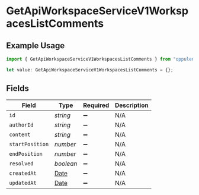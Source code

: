 # GetApiWorkspaceServiceV1WorkspacesListComments

## Example Usage

```typescript
import { GetApiWorkspaceServiceV1WorkspacesListComments } from "oppulence-backend-sdk/models/operations";

let value: GetApiWorkspaceServiceV1WorkspacesListComments = {};
```

## Fields

| Field                                                                                         | Type                                                                                          | Required                                                                                      | Description                                                                                   |
| --------------------------------------------------------------------------------------------- | --------------------------------------------------------------------------------------------- | --------------------------------------------------------------------------------------------- | --------------------------------------------------------------------------------------------- |
| `id`                                                                                          | *string*                                                                                      | :heavy_minus_sign:                                                                            | N/A                                                                                           |
| `authorId`                                                                                    | *string*                                                                                      | :heavy_minus_sign:                                                                            | N/A                                                                                           |
| `content`                                                                                     | *string*                                                                                      | :heavy_minus_sign:                                                                            | N/A                                                                                           |
| `startPosition`                                                                               | *number*                                                                                      | :heavy_minus_sign:                                                                            | N/A                                                                                           |
| `endPosition`                                                                                 | *number*                                                                                      | :heavy_minus_sign:                                                                            | N/A                                                                                           |
| `resolved`                                                                                    | *boolean*                                                                                     | :heavy_minus_sign:                                                                            | N/A                                                                                           |
| `createdAt`                                                                                   | [Date](https://developer.mozilla.org/en-US/docs/Web/JavaScript/Reference/Global_Objects/Date) | :heavy_minus_sign:                                                                            | N/A                                                                                           |
| `updatedAt`                                                                                   | [Date](https://developer.mozilla.org/en-US/docs/Web/JavaScript/Reference/Global_Objects/Date) | :heavy_minus_sign:                                                                            | N/A                                                                                           |